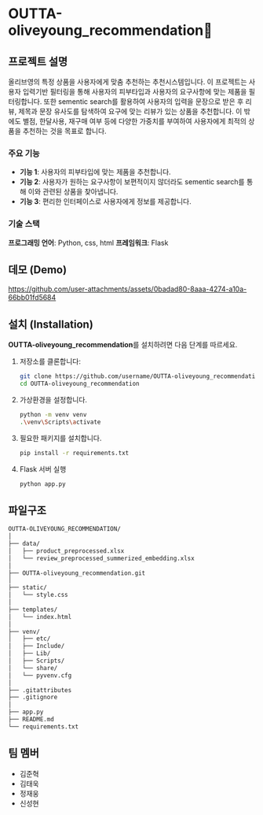 # OUTTA-oliveyoung_recommendation🌟 

## 프로젝트 설명

올리브영의 특정 상품을 사용자에게 맞춤 추천하는 추천시스템입니다.
이 프로젝트는 사용자 입력기반 필터링을 통해 사용자의 피부타입과 사용자의 요구사항에 맞는 제품을 필터링합니다. 
또한 sementic search를 활용하여 사용자의 입력을 문장으로 받은 후 리뷰, 제목과 문장 유사도를 탐색하여 요구에 맞는 리뷰가 있는 상품을 추천합니다. 
이 밖에도 별점, 한달사용, 재구매 여부 등에 다양한 가중치를 부여하여 사용자에게 최적의 상품을 추천하는 것을 목표로 합니다.

### 주요 기능
- **기능 1**: 사용자의 피부타입에 맞는 제품을 추천합니다.
- **기능 2**: 사용자가 원하는 요구사항이 보편적이지 않더라도 sementic search를 통해 이와 관련된 상품을 찾아냅니다.
- **기능 3**: 편리한 인터페이스로 사용자에게 정보를 제공합니다.

### 기술 스택
**프로그래밍 언어**: Python, css, html
**프레임워크**: Flask

## 데모 (Demo)

https://github.com/user-attachments/assets/0badad80-8aaa-4274-a10a-66bb01fd5684

## 설치 (Installation)
**OUTTA-oliveyoung_recommendation**를 설치하려면 다음 단계를 따르세요.
1. 저장소를 클론합니다:
   ```bash
   git clone https://github.com/username/OUTTA-oliveyoung_recommendation.git
   cd OUTTA-oliveyoung_recommendation

2. 가상환경을 설정합니다.
   ```bash
   python -m venv venv
   .\venv\Scripts\activate

3. 필요한 패키지를 설치합니다.
   ```bash
   pip install -r requirements.txt
   
4. Flask 서버 실행
   ```bash
   python app.py

## 파일구조
```bash
OUTTA-OLIVEYOUNG_RECOMMENDATION/
│
├── data/
│   ├── product_preprocessed.xlsx                      
│   └── review_preprocessed_summerized_embedding.xlsx  
│
├── OUTTA-oliveyoung_recommendation.git                
│
├── static/
│   └── style.css                                      
│
├── templates/
│   └── index.html                                     
│
├── venv/                                            
│   ├── etc/                                           
│   ├── Include/                                     
│   ├── Lib/                                           
│   ├── Scripts/                                       
│   └── share/                                         
│   └── pyvenv.cfg                                     
│
├── .gitattributes                                     
├── .gitignore                                         
│
├── app.py                                             
├── README.md                                          
└── requirements.txt                                   
```


## 팀 멤버
- 김준혁
- 김태욱
- 정재웅
- 신성현

  
